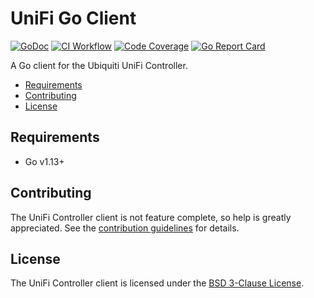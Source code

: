 # UniFi Go Client

[![GoDoc](https://godoc.org/github.com/tri-adam/unifi-client?status.svg)](https://godoc.org/github.com/tri-adam/unifi-client)
[![CI Workflow](https://github.com/tri-adam/unifi-client/workflows/ci/badge.svg)](https://github.com/tri-adam/unifi-client/actions)
[![Code Coverage](https://codecov.io/gh/tri-adam/unifi-client/branch/master/graph/badge.svg)](https://codecov.io/gh/tri-adam/unifi-client)
[![Go Report Card](https://goreportcard.com/badge/github.com/tri-adam/unifi-client)](https://goreportcard.com/report/github.com/tri-adam/unifi-client)

A Go client for the Ubiquiti UniFi Controller.

- [Requirements](#requirements)
- [Contributing](#contributing)
- [License](#license)

## Requirements

- Go v1.13+

## Contributing

The UniFi Controller client is not feature complete, so help is greatly appreciated. See the [contribution guidelines](CONTRIBUTING.md) for details.

## License

The UniFi Controller client is licensed under the [BSD 3-Clause License](LICENSE.md).
